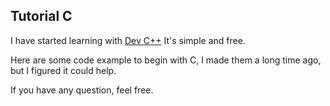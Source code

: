 ## Tutorial C

I have started learning with [Dev C++](https://sourceforge.net/projects/orwelldevcpp/files/latest/download)
It's simple and free.

Here are some code example to begin with C,
I made them a long time ago, but I figured it could help.

If you have any question, feel free.
